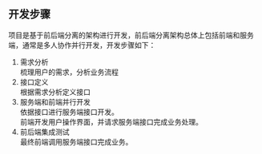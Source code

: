 ## 开发步骤
项目是基于前后端分离的架构进行开发，前后端分离架构总体上包括前端和服务端，通常是多人协作并行开发，开发步骤如下：
1. 需求分析     
    梳理用户的需求，分析业务流程
2. 接口定义     
    根据需求分析定义接口
3. 服务端和前端并行开发   
    依据接口进行服务端接口开发。  
    前端开发用户操作界面，并请求服务端接口完成业务处理。
4. 前后端集成测试  
    最终前端调用服务端接口完成业务。